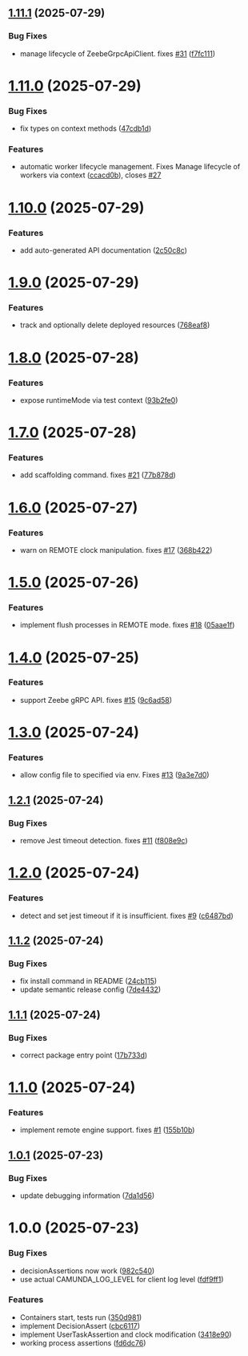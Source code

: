 ## [1.11.1](https://github.com/jwulf/camunda-process-test-js/compare/v1.11.0...v1.11.1) (2025-07-29)


### Bug Fixes

* manage lifecycle of ZeebeGrpcApiClient. fixes [#31](https://github.com/jwulf/camunda-process-test-js/issues/31) ([f7fc111](https://github.com/jwulf/camunda-process-test-js/commit/f7fc111969ca2b5be17825118fdbfde56668fea0))

# [1.11.0](https://github.com/jwulf/camunda-process-test-js/compare/v1.10.0...v1.11.0) (2025-07-29)


### Bug Fixes

* fix types on context methods ([47cdb1d](https://github.com/jwulf/camunda-process-test-js/commit/47cdb1de44fdd8ff61eccab787d7b7786547122f))


### Features

* automatic worker lifecycle management. Fixes Manage lifecycle of workers via context ([ccacd0b](https://github.com/jwulf/camunda-process-test-js/commit/ccacd0b477439e32514d5c56bf2c1b9ef035e0ca)), closes [#27](https://github.com/jwulf/camunda-process-test-js/issues/27)

# [1.10.0](https://github.com/jwulf/camunda-process-test-js/compare/v1.9.0...v1.10.0) (2025-07-29)


### Features

* add auto-generated API documentation ([2c50c8c](https://github.com/jwulf/camunda-process-test-js/commit/2c50c8c062b14f930d8a66353197f1c9ba9fc002))

# [1.9.0](https://github.com/jwulf/camunda-process-test-js/compare/v1.8.0...v1.9.0) (2025-07-29)


### Features

* track and optionally delete deployed resources ([768eaf8](https://github.com/jwulf/camunda-process-test-js/commit/768eaf878f58722d8812f54fe411aca18c15d88c))

# [1.8.0](https://github.com/jwulf/camunda-process-test-js/compare/v1.7.0...v1.8.0) (2025-07-28)


### Features

* expose runtimeMode via test context ([93b2fe0](https://github.com/jwulf/camunda-process-test-js/commit/93b2fe02f17a7b9d118011bee6f2a9ef5f9ec6db))

# [1.7.0](https://github.com/jwulf/camunda-process-test-js/compare/v1.6.0...v1.7.0) (2025-07-28)


### Features

* add scaffolding command. fixes [#21](https://github.com/jwulf/camunda-process-test-js/issues/21) ([77b878d](https://github.com/jwulf/camunda-process-test-js/commit/77b878d047c021f190ad23ff6b30d4e5c8c7c42d))

# [1.6.0](https://github.com/jwulf/camunda-process-test-js/compare/v1.5.0...v1.6.0) (2025-07-27)


### Features

* warn on REMOTE clock manipulation. fixes [#17](https://github.com/jwulf/camunda-process-test-js/issues/17) ([368b422](https://github.com/jwulf/camunda-process-test-js/commit/368b422c544b026f43228271fd2c0b3836c9a28e))

# [1.5.0](https://github.com/jwulf/camunda-process-test-js/compare/v1.4.0...v1.5.0) (2025-07-26)


### Features

* implement flush processes in REMOTE mode. fixes [#18](https://github.com/jwulf/camunda-process-test-js/issues/18) ([05aae1f](https://github.com/jwulf/camunda-process-test-js/commit/05aae1f52b7182a8df369dd2710eea72900d84d3))

# [1.4.0](https://github.com/jwulf/camunda-process-test-js/compare/v1.3.0...v1.4.0) (2025-07-25)


### Features

* support Zeebe gRPC API. fixes [#15](https://github.com/jwulf/camunda-process-test-js/issues/15) ([9c6ad58](https://github.com/jwulf/camunda-process-test-js/commit/9c6ad583ddedb27c6f1ded8321ef90d8e1df3c92))

# [1.3.0](https://github.com/jwulf/camunda-process-test-js/compare/v1.2.1...v1.3.0) (2025-07-24)


### Features

* allow config file to specified via env. Fixes [#13](https://github.com/jwulf/camunda-process-test-js/issues/13) ([9a3e7d0](https://github.com/jwulf/camunda-process-test-js/commit/9a3e7d0231f020ace72f646efa9b7a05db0f62f2))

## [1.2.1](https://github.com/jwulf/camunda-process-test-js/compare/v1.2.0...v1.2.1) (2025-07-24)


### Bug Fixes

* remove Jest timeout detection. fixes [#11](https://github.com/jwulf/camunda-process-test-js/issues/11) ([f808e9c](https://github.com/jwulf/camunda-process-test-js/commit/f808e9ce54179fee152b5eacf12f4c1917845899))

# [1.2.0](https://github.com/jwulf/camunda-process-test-js/compare/v1.1.2...v1.2.0) (2025-07-24)


### Features

* detect and set jest timeout if it is insufficient. fixes [#9](https://github.com/jwulf/camunda-process-test-js/issues/9) ([c6487bd](https://github.com/jwulf/camunda-process-test-js/commit/c6487bd23574292db3c88eb4bb25bd47edabcd02))

## [1.1.2](https://github.com/jwulf/camunda-process-test-js/compare/v1.1.1...v1.1.2) (2025-07-24)


### Bug Fixes

* fix install command in README ([24cb115](https://github.com/jwulf/camunda-process-test-js/commit/24cb1157d41ffa6a2cab3985601c8bc00e728610))
* update semantic release config ([7de4432](https://github.com/jwulf/camunda-process-test-js/commit/7de4432225388430ee295619519e21cac5ebd091))

## [1.1.1](https://github.com/jwulf/camunda-process-test-js/compare/v1.1.0...v1.1.1) (2025-07-24)


### Bug Fixes

* correct package entry point ([17b733d](https://github.com/jwulf/camunda-process-test-js/commit/17b733de44fd187883be72ab9e5b1fb4479b2495))

# [1.1.0](https://github.com/jwulf/camunda-process-test-js/compare/v1.0.1...v1.1.0) (2025-07-24)


### Features

* implement remote engine support. fixes [#1](https://github.com/jwulf/camunda-process-test-js/issues/1) ([155b10b](https://github.com/jwulf/camunda-process-test-js/commit/155b10b74bf5475c25b054ec1d188293386fba07))

## [1.0.1](https://github.com/jwulf/camunda-process-test-js/compare/v1.0.0...v1.0.1) (2025-07-23)


### Bug Fixes

* update debugging information ([7da1d56](https://github.com/jwulf/camunda-process-test-js/commit/7da1d56275eff504bbaef149aae1b4c981fcb5f0))

# 1.0.0 (2025-07-23)


### Bug Fixes

* decisionAssertions now work ([982c540](https://github.com/jwulf/camunda-process-test-js/commit/982c5408d97b588245aaa892d05005e7384507eb))
* use actual CAMUNDA_LOG_LEVEL for client log level ([fdf9ff1](https://github.com/jwulf/camunda-process-test-js/commit/fdf9ff17947c064cf8f06930108e11da804c144f))


### Features

* Containers start, tests run ([350d981](https://github.com/jwulf/camunda-process-test-js/commit/350d981a6058466649133564a7f6dd39a4ad0bdf))
* implement DecisionAssert ([cbc6117](https://github.com/jwulf/camunda-process-test-js/commit/cbc61175294a0ea687241dca37427f285dff5151))
* implement UserTaskAssertion and clock modification ([3418e90](https://github.com/jwulf/camunda-process-test-js/commit/3418e9057732fd36a934a9f6cf0e68fbe02cb55d))
* working process assertions ([fd6dc76](https://github.com/jwulf/camunda-process-test-js/commit/fd6dc760c42a60a55e07e3cf0263910ba15e4c24))
